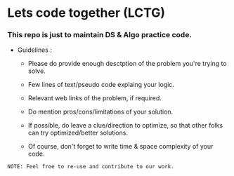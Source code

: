 # Lets code together (LCTG)

### This repo is just to maintain DS & Algo practice code.

* Guidelines :

	*	Please do provide enough desctption of the problem you're 	trying to solve.

	* Few lines of text/pseudo code explaing your logic.
	* Relevant web links of the problem, if required.
	* Do mention pros/cons/limitations of your solution.
	* If possible, do leave a clue/direction to optimize, so that other folks can try optimized/better solutions.
	* Of course, don't forget to write time & space complexity of your code.



```
NOTE: Feel free to re-use and contribute to our work.
```